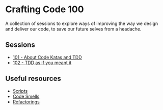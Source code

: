 # Crafting Code 100

A collection of sessions to explore ways of improving the way we design and deliver our code, to save our future selves from a headache.

## Sessions

- [101 - About Code Katas and TDD](./101/)
- [102 - TDD as if you meant it](./102/)

<!--
## Potential Sessions

- DDD
- CRC Cards
- Mocking
- Outside In/Inside Out
- Constraints
- SOLID (an awareness of)
- OOP vs FP
- CUPID
-->

## Useful resources

- [Scripts](./Resources/)
- [Code Smells](https://refactoring.guru/refactoring/smells)
- [Refactorings](https://refactoring.guru/refactoring/techniques)
